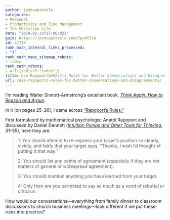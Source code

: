 ```yaml
---
author: joshuapsteele
categories:
- Personal
- Productivity and Time Management
- The Christian Life
date: "2019-02-23T17:06:02Z"
guid: https://joshuapsteele.com/?p=41724
id: 41724
rank_math_internal_links_processed:
- "1"
rank_math_news_sitemap_robots:
- index
rank_math_robots:
- a:1:{i:0;s:5:"index";}
title: Use Rapoport&#8217;s Rules for Better Conversations and Disagreements
url: /use-rapoports-rules-for-better-conversations-and-disagreements/
---
```


I’m reading Walter Sinnott-Armstrong’s excellent book, [*Think Again: How to Reason and Argue*](https://amzn.to/2BNTlTq).

In it (on pages 25–26), I came across [“Rapoport’s Rules.”](https://rationalwiki.org/wiki/Rapoport%27s_Rules)

First formulated by mathematical psychologist Anatol Rapoport and discussed by Daniel Dennett ([*Intuition Pumps and Other Tools for Thinking*](https://amzn.to/2NmrH4m), 31–35), here they are:

> 1: You should attempt to re-express your target’s position so clearly, vividly, and fairly that your target says, “Thanks, I wish I’d thought of putting it that way.”
> 
>  2: You should list any points of agreement (especially if they are not matters of general or widespread agreement).
> 
>  3: You should mention anything you have learned from your target.
> 
>  4: Only then are you permitted to say so much as a word of rebuttal or criticism.

How would our conversations—everything from family dinner to classroom discussions to church business meetings—look different if we put these rules into practice?